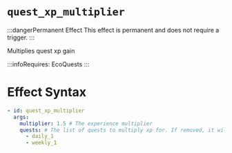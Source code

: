 # `quest_xp_multiplier`
:::dangerPermanent Effect
This effect is permanent and does not require a trigger.
:::

Multiplies quest xp gain

:::infoRequires:
EcoQuests
:::

# Effect Syntax
```yaml
- id: quest_xp_multiplier
  args:
    multiplier: 1.5 # The experience multiplier
    quests: # The list of quests to multiply xp for. If removed, it will multiply all quests.
      - daily_1
      - weekly_1 
```
